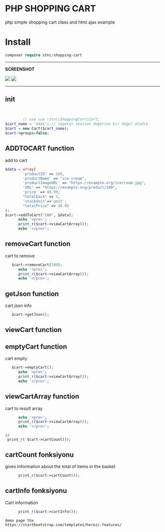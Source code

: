 
# PHP SHOPPING CART

php simple shopping cart class and html ajax  example 

#  Install  
```php
composer require stnc/shopping-cart
```
<hr>

<strong> SCREENSHOT </strong>

<img  src="https://raw.githubusercontent.com/stnc/shopping-cart/master/screen2.png">

<img  src="https://raw.githubusercontent.com/stnc/shopping-cart/master/screen.png">


<hr>




## init
```php

       
        // use use \Stnc\ShoppingCart\Cart;
$cart_name = 'stnc'; // sepetin session değerine bir değer atadık
$cart = new Cart($cart_name);
$cart->groups=false;
```
## ADDTOCART function

add to cart

```php
$data = array(
		'productID' => 100,
		'productName' => "ice cream",
		'productImageURL' => "https://example.org/icecream.jpg",
		'URL' => "https://example.org/product/100",
		'price' => 40.99,
		"totalEach" => 1,
		'stockUnit'=>'unit',
		"totalPrice" => 40.99
);
$cart->addToCart("100", $data);
	  echo '<pre>';
	  print_r($cart->viewCartArray());
	  echo '</pre>';
```
## removeCart function 

cart to remove 


```php
   $cart->removeCart(100);
	  echo '<pre>';
	  print_r($cart->viewCartArray());
	  echo '</pre>';
```

## getJson function 

cart json info 


```php
   $cart->getJson();
```


## viewCart function


## emptyCart function

cart empty
```php
   $cart->emptyCart();
 	  echo '<pre>';
	  print_r($cart->viewCartArray());
	  echo '</pre>';
```

## viewCartArray function

cart to result array 
```php
	  echo '<pre>';
	  print_r($cart->viewCartArray());
	  echo '</pre>';
```

	// 
	 print_r( $cart->cartCount());

## cartCount fonksiyonu

gives information about the total of items in the basket

```php
	  print_r($cart->cartCount());
```

## cartInfo fonksiyonu

Cart information 
```php
	  print_r($cart->cartInfo());
```



```
demo page thx 
https://startbootstrap.com/templates/heroic-features/
